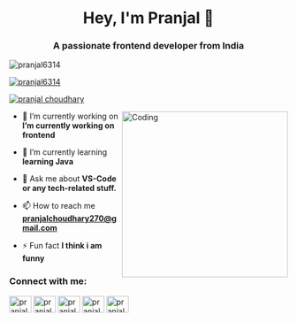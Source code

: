 
<h1 align="center"> Hey, I'm Pranjal 👋</h1>
<h3 align="center">A passionate frontend developer from India</h3>

<p align="left"> <img src="https://komarev.com/ghpvc/?username=pranjal6314&label=Profile%20views&color=0e75b6&style=flat" alt="pranjal6314" /> </p>

<p align="left"> <a href="https://github.com/ryo-ma/github-profile-trophy"><img src="https://github-profile-trophy.vercel.app/?username=pranjal6314" alt="pranjal6314" /></a> </p>

<p align="left"> <a href="https://twitter.com/pranjal choudhary" target="blank"><img src="https://img.shields.io/twitter/follow/pranjal choudhary?logo=twitter&style=for-the-badge" alt="pranjal choudhary" /></a> </p>
<img align="right" alt="Coding" width="300" height="300" src="https://media.giphy.com/media/WTjXuYA2y4o3UZly3W/giphy.gif">

- 🔭 I’m currently working on **I’m currently working on frontend**

- 🌱 I’m currently learning **learning Java**

- 💬 Ask me about **VS-Code or any tech-related stuff.**

- 📫 How to reach me **pranjalchoudhary270@gmail.com**

- ⚡ Fun fact **I think i am funny**

<h3 align="left">Connect with me:</h3>
<p align="left">
<a href="https://twitter.com/pranjal choudhary" target="blank"><img align="center" src="https://raw.githubusercontent.com/rahuldkjain/github-profile-readme-generator/master/src/images/icons/Social/twitter.svg" alt="pranjal choudhary" height="30" width="40" /></a>
<a href="https://linkedin.com/in/pranjal choudhary" target="blank"><img align="center" src="https://raw.githubusercontent.com/rahuldkjain/github-profile-readme-generator/master/src/images/icons/Social/linked-in-alt.svg" alt="pranjal choudhary" height="30" width="40" /></a>
<a href="https://fb.com/pranjal choudhary" target="blank"><img align="center" src="https://raw.githubusercontent.com/rahuldkjain/github-profile-readme-generator/master/src/images/icons/Social/facebook.svg" alt="pranjal choudhary" height="30" width="40" /></a>
<a href="https://instagram.com/pranjal choudhary" target="blank"><img align="center" src="https://raw.githubusercontent.com/rahuldkjain/github-profile-readme-generator/master/src/images/icons/Social/instagram.svg" alt="pranjal choudhary" height="30" width="40" /></a>
<a href="https://dribbble.com/pranjal choudhary" target="blank"><img align="center" src="https://raw.githubusercontent.com/rahuldkjain/github-profile-readme-generator/master/src/images/icons/Social/dribbble.svg" alt="pranjal choudhary" height="30" width="40" /></a>
</p>







